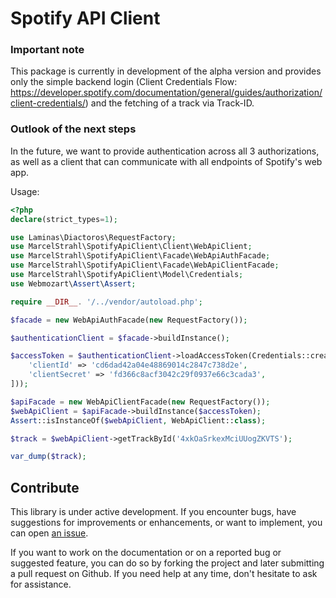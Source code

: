 # Spotify API Client

### Important note
This package is currently in development of the alpha version and provides only the simple backend login (Client Credentials Flow: https://developer.spotify.com/documentation/general/guides/authorization/client-credentials/) and the fetching of a track via Track-ID.

### Outlook of the next steps
In the future, we want to provide authentication across all 3 authorizations, as well as a client that can communicate with all endpoints of Spotify's web app.

Usage:

```php 
<?php
declare(strict_types=1);

use Laminas\Diactoros\RequestFactory;
use MarcelStrahl\SpotifyApiClient\Client\WebApiClient;
use MarcelStrahl\SpotifyApiClient\Facade\WebApiAuthFacade;
use MarcelStrahl\SpotifyApiClient\Facade\WebApiClientFacade;
use MarcelStrahl\SpotifyApiClient\Model\Credentials;
use Webmozart\Assert\Assert;

require __DIR__. '/../vendor/autoload.php';

$facade = new WebApiAuthFacade(new RequestFactory());

$authenticationClient = $facade->buildInstance();

$accessToken = $authenticationClient->loadAccessToken(Credentials::create([
    'clientId' => 'cd6dad42a04e48869014c2847c738d2e',
    'clientSecret' => 'fd366c8acf3042c29f0937e66c3cada3',
]));

$apiFacade = new WebApiClientFacade(new RequestFactory());
$webApiClient = $apiFacade->buildInstance($accessToken);
Assert::isInstanceOf($webApiClient, WebApiClient::class);

$track = $webApiClient->getTrackById('4xkOaSrkexMciUUogZKVTS');

var_dump($track);
```

## Contribute

This library is under active development.
If you encounter bugs, have suggestions for improvements or enhancements, or want to implement, you can open [an issue](/issues).

If you want to work on the documentation or on a reported bug or suggested feature, you can do so by forking the project and later submitting a pull request on Github.
If you need help at any time, don't hesitate to ask for assistance.
